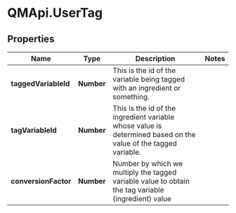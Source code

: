 # QMApi.UserTag

## Properties
Name | Type | Description | Notes
------------ | ------------- | ------------- | -------------
**taggedVariableId** | **Number** | This is the id of the variable being tagged with an ingredient or something. | 
**tagVariableId** | **Number** | This is the id of the ingredient variable whose value is determined based on the value of the tagged variable. | 
**conversionFactor** | **Number** | Number by which we multiply the tagged variable value to obtain the tag variable (ingredient) value | 


